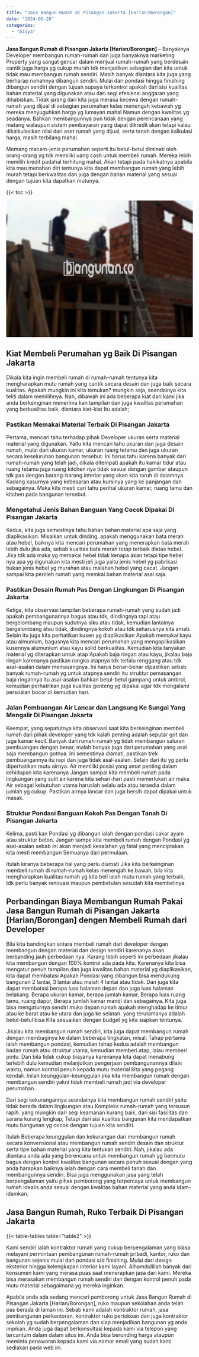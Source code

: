 ```yaml
---
title: "Jasa Bangun Rumah di Pisangan Jakarta [Harian/Borongan]"
date: "2024-06-28"
categories: 
  - "biaya"
---
```


**Jasa Bangun Rumah di Pisangan Jakarta \[Harian/Borongan\]** – Banyaknya Developer membangun rumah-rumah dan juga banyaknya marketing Property yang sangat gencar dalam menjual rumah-rumah yang berdesain cantik juga harga yg cukup murah tdk menjadikan sebagian dari kita untuk tidak mau membangun rumah sendiri. Masih banyak diantara kita juga yang berharap rumahnya dibangun sendiri. Mulai dari pondasi hingga finishing dibangun sendiri dengan tujuan supaya terkontrol apakah dari sisi kualitas bahan material yang digunakan atau dari segi efesiensi anggaran yang dihabiskan. Tidak jarang dari kita juga merasa kecewa dengan rumah-rumah yang dijual di sebagian perumahan kelas menengah kebawah yg mereka menyuguhkan harga yg lumayan mahal Namun dengan kwalitas yg seadanya. Bahkan membangunnya pun tidak dengan perencanaan yang matang walaupun sistem pembayaran yang dapat dikredit akan tetapi kalau dikalkulasikan nilai dari aset rumah yang dijual, serta tanah dengan kalkulasi harga, masih terbilang mahal.

Memang macam-jenis perumahan seperti itu betul-betul diminati oleh orang-orang yg tdk memiliki uang cash untuk membeli rumah. Mereka lebih memilih kredit padahal terhitung mahal. Akan tetapi pada hakikatnya apabila kita mau menahan diri tentunya kita dapat membangun rumah yang lebih murah tetapi berkwalitas dan juga dengan bahan material yang sesuai dengan tujuan kita dapatkan mutunya.

{{< toc >}}

![Jasa Bangun Rumah di Pisangan Jakarta [Harian/Borongan]](/images/borong-bangunan-28.png)

## Kiat Membeli Perumahan yg Baik Di Pisangan Jakarta

Dikala kita ingin membeli rumah di rumah-rumah tentunya kita mengharapkan mutu rumah yang cantik secara desain dan juga baik secara kualitas. Apakah mungkin ini kita temukan? mungkin saja, seandainya kita teliti dalam memilihnya. Nah, dibawah ini ada beberapa kiat dari kami jika anda berkeinginan menerima kan tampilan dan juga kwalitas perumahan yang berkualitas baik, diantara kiat-kiat Itu adalah;

### Pastikan Memakai Material Terbaik Di Pisangan Jakarta

Pertama, mencari tahu terhadap pihak Developer ukuran serta material material yang digunakan. Yaitu kita mencari tahu ukuran dan juga desain rumah, mulai dari ukuran kamar, ukuran ruang tetamu dan juga ukuran secara keseluruhan bangunan tersebut. Ini harus tahu karena banyak dari rumah-rumah yang telah jadi, dikala ditempati apakah itu kamar tidur atau ruang tetamu juga ruang kitchen nya tidak sesuai dengan gambar ataupun tdk pas dengan barang-barang interior yang akan kita taruh di dalamnya. Kadang kasurnya yang kebesaran atau kursinya yang ke panjangan dan sebagainya. Maka kita mesti cari tahu perihal ukuran kamar, ruang tamu dan kitchen pada bangunan tersebut.

### Mengetahui Jenis Bahan Banguan Yang Cocok Dipakai Di Pisangan Jakarta

Kedua, kita juga semestinya tahu bahan bahan material apa saja yang diaplikasikan. Misalkan untuk dinding, apakah menggunakan bata merah atau hebel, baiknya kita mencari perumahan yang menerapkan bata merah lebih dulu jika ada, sebab kualitas bata merah tetap terbaik diatas hebel. Jika tdk ada maka yg memakai hebel tidak kenapa akan tetapi tipe hebel nya apa yg digunakan kita mesti jeli juga yaitu jenis hebel yg pabrikasi bukan jenis hebel yg murahan atau malahan hebel yang cacat. Jangan sampai kita peroleh rumah yang memkai bahan material asal saja.

### Pastikan Desain Rumah Pas Dengan Lingkungan Di Pisangan Jakarta

Ketiga, kita observasi tampilan beberapa rumah-rumah yang sudah jadi apakah pembangunannya bagus atau tdk, dindingnya rapi atau bergelombang maupun sudutnya siku atau tidak, kemudian lantainya bergelombang atau tidak, dindingnya kokoh atau tdk seharusnya kita amati. Selain itu juga kita perhatikan kusen yg diaplikasikan Apakah memakai kayu atau almunium, bagusnya kita mencari perumahan yang mengaplikasikan kusennya alumunium atau kayu solid berkualitas. Kemudian kita tanyakan material yg diterapkan untuk atap Apakah baja ringan atau kayu, jikalau baja ringan karenanya pastikan rangka atapnya tdk terlalu renggang atau tdk asal-asalan dalam memasangnya. Ini harus benar-benar dipastikan sebab banyak rumah-rumah yg untuk atapnya sendiri itu struktur pemasangan baja ringannya itu asal-asalan bahkan betul-betul gampang untuk ambrol, kemudian perhatrikan juga kualitas genteng yg dipakai agar tdk mengalami persoalan bocor di kemudian hari.

### Jalan Pembuangan Air Lancar dan Langsung Ke Sungai Yang Mengalir Di Pisangan Jakarta

Keempat, yang sepatutnya kita observasi saat kita berkeinginan membeli rumah dari pihak developer yang tdk kalah penting adalah seputar got dan juga kamar kecil. Banyak dari rumah-rumah yg tidak membangun saluran pembuangan dengan benar, malah banyak juga dari perumahan yang asal saja membangun gotnya. Ini semestinya diamati, pastikan trek pembuangannya itu rapi dan juga tidak asal-asalan. Selain dari itu yg perlu diperhatikan mutu airnya. Air memiliki posisi yang amat penting dalam kehidupan kita karenanya Jangan sampai kita membeli rumah pada lingkungan yang sulit air karena kita sehari-hari pasti memerlukan air maka Air sebagai kebutuhan utama haruslah selalu ada atau tersedia dalam jumlah yg cukup. Pastikan airnya lancar dan juga bersih dapat dipakai untuk masak.

### Struktur Pondasi Banguan Kokoh Pas Dengan Tanah Di Pisangan Jakarta

Kelima, pasti kan Pondasi yg dibangun ialah dengan pondasi cakar ayam atau struktur beton. Jangan sampe kita membeli rumah dengan Pondasi yg asal-asalan sebab ini akan menjadi kesalahan yg fatal yang menciptakan kita mesti membangun Semuanya dari permulaan.

Itulah kiranya beberapa hal yang perlu diamati Jika kita berkeinginan membeli rumah di rumah-rumah kelas menengah ke bawah, bila kita mengharapkan kualitas rumah yg kita beli ialah mutu rumah yang terbaik, tdk perlu banyak renovasi maupun pembetulan sesudah kita membelinya.

## Perbandingan Biaya Membangun Rumah Pakai Jasa Bangun Rumah di Pisangan Jakarta \[Harian/Borongan\] dengen Membeli Rumah dari Developer

Bila kita bandingkan antara membeli rumah dari developer dengan membangun dengan material dan design sendiri karenanya akan berbanding jauh perbedaan nya. Kurang lebih seperti ini perbedaan jikalau kita membangun dengan 100% kontrol ada pada kita. Karenanya kita bisa mengatur penuh tampilan dan juga kwalitas bahan material yg diaplikasikan, kita dapat membatasi Apakah Pondasi yang dibangun bisa mendukung bangunan 2 lantai, 3 lantai atau malah 4 lantai atau tidak. Dan juga kita dapat membatasi berapa luas halaman depan dan juga luas halaman belakang. Berapa ukuran kamar, berapa jumlah kamar, Berapa luas ruang tamu, ruang dapur, Berapa jumlah kamar mandi dan sebagainya. Kita juga bisa mengaturnya sendiri muka depan rumah apakah menghadap ke timur atau ke barat atau ke utara dan juga ke selatan. yang terutamanya adalah betul-betul bisa Kita sesuaikan dengan budget yg kita siapkan tentunya.

Jikalau kita membangun rumah sendiri, kita juga dapat membangun rumah dengan membaginya ke dalam beberapa tingkatan, misal. Tahap pertama ialah membangun pondasi, kemudian tahap kedua adalah membangun badan rumah atau struktur utama, kemudian memberi atap, lalau memberi pintu. Dan bila tidak cukup biayanya karenanya kita dapat menabung terlebih dulu kemudian melanjutkan pengerjaan pembangunannya dilain waktu, namun kontrol penuh kepada mutu material kita yang pegang kendali. Inilah keunggulan-keunggulan jika kita membangun rumah dengan membangun sendiri yakni tidak membeli rumah jadi via developer perumahan.

Dari segi kekurangannya seandainya kita membangun rumah sendiri yaitu tidak berada dalam lingkungan atau Kompleks rumah-rumah yang tersusun rapih. yang mungkin dari segi keamanan kurang baik, dari sisi fasilitas dan sarana kurang lengkap, Tetapi dari sisi kualitas bangunan kita mendapatkan mutu bangunan yg cocok dengan tujuan kita sendiri.

Itulah Beberapa keunggulan dan kekurangan dari membangun rumah secara konvensional atau membangun rumah sendiri desain dan struktur serta tipe bahan material yang kita tentukan sendiri. Nah, jikalau ada diantara anda ada yang berencana untuk membangun rumah yg bermutu bagus dengan kontrol kwalitas bangunan secara penuh sesuai dengan yang anda harapkan baiknya ialah dengan cara membeli tanah dan membangunnya sendiri. Bisa juga menggunakan jasa yang telah berpengalaman yaitu pihak pemborong yang terpercaya untuk membangun rumah idealis anda sesuai dengan kwalitas bahan material yang anda idam-idamkan.

## Jasa Bangun Rumah, Ruko Terbaik Di Pisangan Jakarta

{{< table-tables table="table2" >}}

Kami sendiri ialah kontraktor rumah yang cukup berpengalaman yang biasa melayani permintaan pembangunan rumah-rumah pribadi, kantor, ruko dan bangunan sejenis mulai dari pondasi s/d finishing. Mulai dari design eksterior hingga kelengkapan interior kami layani. Alhamdulillah banyak dari konsumen kami yang merasa puas saat menerapkan jasa dari kami. Mereka bisa merasakan membangun rumah sendiri dan dengan kontrol penuh pada mutu material sebagaimana yg mereka inginkan.

Apabila anda ada sedang mencari pemborong untuk Jasa Bangun Rumah di Pisangan Jakarta \[Harian/Borongan\], ruko maupun sekolahan anda telah pas berada di laman ini. Sebab kami adalah kontraktor rumah, jasa pembangunan perkantoran, kontraktor ruko pertokoan dan juga kontraktor sekolah yg sudah berpengalaman dan siap menjadikan bangunan yg anda impikan. Anda juga dapat berkonsultasi kepada kami via telepon yang tercantum dalam dalam situs ini. Anda bisa berunding harga ataupun meminta penawaran kepada kami via nomor email yang sudah kami sediakan pada web ini.
